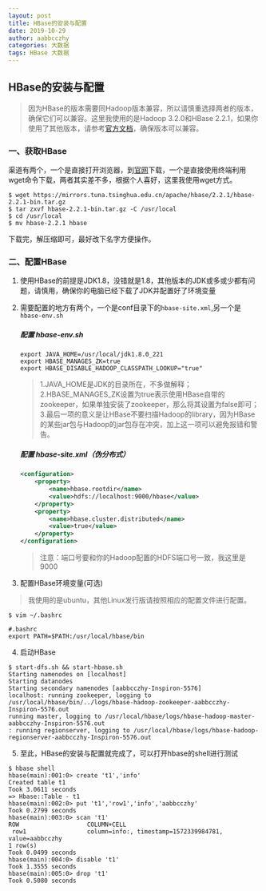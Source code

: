 ```yaml
---
layout: post
title: HBase的安装与配置
date: 2019-10-29
author: aabbcczhy
categories: 大数据
tags: HBase 大数据
---
```

## HBase的安装与配置

>因为HBase的版本需要同Hadoop版本兼容，所以请慎重选择两者的版本，确保它们可以兼容。这里我使用的是Hadoop 3.2.0和HBase 2.2.1，如果你使用了其他版本，请参考[官方文档](https://hbase.apache.org/book.html)，确保版本可以兼容。

### 一、获取HBase

渠道有两个，一个是直接打开浏览器，到[官网](https://hbase.apache.org/downloads.html)下载，一个是直接使用终端利用wget命令下载，两者其实差不多，根据个人喜好，这里我使用wget方式。

```shell
$ wget https://mirrors.tuna.tsinghua.edu.cn/apache/hbase/2.2.1/hbase-2.2.1-bin.tar.gz
$ tar zxvf hbase-2.2.1-bin.tar.gz -C /usr/local
$ cd /usr/local
$ mv hbase-2.2.1 hbase
```

下载完，解压缩即可，最好改下名字方便操作。

### 二、配置HBase

1. 使用HBase的前提是JDK1.8，没错就是1.8，其他版本的JDK或多或少都有问题，请慎用，确保你的电脑已经下载了JDK并配置好了环境变量

2. 需要配置的地方有两个，一个是conf目录下的`hbase-site.xml`,另一个是`hbase-env.sh`

    ##### 配置 hbase-env.sh

    ```shell
    export JAVA_HOME=/usr/local/jdk1.8.0_221
    export HBASE_MANAGES_ZK=true
    export HBASE_DISABLE_HADOOP_CLASSPATH_LOOKUP="true"
    ```

    > 1.JAVA_HOME是JDK的目录所在，不多做解释；
    > 2.HBASE_MANAGES_ZK设置为true表示使用HBase自带的zookeeper，如果单独安装了zookeeper，那么将其设置为false即可；
    > 3.最后一项的意义是让HBase不要扫描Hadoop的library，因为HBase的某些jar包与Hadoop的jar包存在冲突，加上这一项可以避免报错和警告。

    ##### 配置 hbase-site.xml（伪分布式）

    ```xml
    <configuration>
        <property>
            <name>hbase.rootdir</name>
            <value>hdfs://localhost:9000/hbase</value>
        </property>
        <property>
            <name>hbase.cluster.distributed</name>
            <value>true</value>
        </property>
    </configuration>
    ```

    >注意：端口号要和你的Hadoop配置的HDFS端口号一致，我这里是9000

3. 配置HBase环境变量(可选)

> 我使用的是ubuntu，其他Linux发行版请按照相应的配置文件进行配置。

```shell
$ vim ~/.bashrc

#.bashrc
export PATH=$PATH:/usr/local/hbase/bin
```

4. 启动HBase

```shell
$ start-dfs.sh && start-hbase.sh
Starting namenodes on [localhost]
Starting datanodes
Starting secondary namenodes [aabbcczhy-Inspiron-5576]
localhost: running zookeeper, logging to /usr/local/hbase/bin/../logs/hbase-hadoop-zookeeper-aabbcczhy-Inspiron-5576.out
running master, logging to /usr/local/hbase/logs/hbase-hadoop-master-aabbcczhy-Inspiron-5576.out
: running regionserver, logging to /usr/local/hbase/logs/hbase-hadoop-regionserver-aabbcczhy-Inspiron-5576.out
```

5. 至此，HBase的安装与配置就完成了，可以打开hbase的shell进行测试

```shell
$ hbase shell
hbase(main):001:0> create 't1','info'
Created table t1
Took 3.0611 seconds                                                             
=> Hbase::Table - t1
hbase(main):002:0> put 't1','row1','info','aabbcczhy'
Took 0.2799 seconds
hbase(main):003:0> scan 't1'
ROW                   COLUMN+CELL                                               
 row1                 column=info:, timestamp=1572339984781, value=aabbcczhy    
1 row(s)
Took 0.0499 seconds  
hbase(main):004:0> disable 't1'
Took 1.3555 seconds                                                             
hbase(main):005:0> drop 't1'
Took 0.5080 seconds 
```
